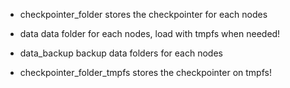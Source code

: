 * checkpointer_folder
    stores the checkpointer for each nodes

* data
    data folder for each nodes, load with tmpfs when needed!

* data_backup
    backup data folders for each nodes

* checkpointer_folder_tmpfs
    stores the checkpointer on tmpfs!